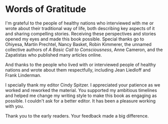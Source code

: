 # Words of Gratitude



I'm grateful to the people of healthy nations who interviewed with me or wrote about their traditional way of life, both describing key aspects of it and sharing compelling stories. Receiving these perspectives and stories opened my eyes and made this book possible. Special thanks go to Ohiyesa, Martín Prechtel, Nancy Basket, Robin Kimmerer, the unnamed collective authors of _A Basic Call to Consciousness_, Anne Cameron, and the Zapatistas who published many articles online.

And thanks to the people who lived with or interviewed people of healthy nations and wrote about them respectfully, including Jean Liedloff and Frank Linderman.

I specially thank my editor Cindy Spitzer. I appreciated your patience as we worked and reworked the material. You supported my ambitious timelines and helped me change my writing style to make this book as engaging as possible. I couldn't ask for a better editor. It has been a pleasure working with you.

Thank you to the early readers. Your feedback made a big difference.